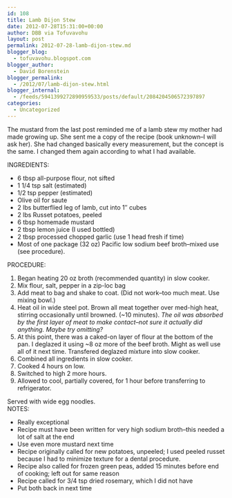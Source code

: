 ```yaml
---
id: 108
title: Lamb Dijon Stew
date: 2012-07-28T15:31:00+00:00
author: DBB via Tofuvavohu
layout: post
permalink: 2012-07-28-lamb-dijon-stew.md
blogger_blog:
  - tofuvavohu.blogspot.com
blogger_author:
  - David Borenstein
blogger_permalink:
  - /2012/07/lamb-dijon-stew.html
blogger_internal:
  - /feeds/5941399272890959533/posts/default/2084204506572397897
categories:
  - Uncategorized
---
```

The mustard from the last post reminded me of a lamb stew my mother had made growing up. She sent me a copy of the recipe (book unknown&#8211;I will ask her). She had changed basically every measurement, but the concept is the same. I changed them again according to what I had available.

INGREDIENTS:

  * 6 tbsp all-purpose flour, not sifted
  * 1 1/4 tsp salt (estimated)
  * 1/2 tsp pepper (estimated)
  * Olive oil for saute
  * 2 lbs butterflied leg of lamb, cut into 1&#8243; cubes
  * 2 lbs Russet potatoes, peeled
  * 6 tbsp homemade mustard
  * 2 tbsp lemon juice (I used bottled)
  * 2 tbsp processed chopped garlic (use 1 head fresh if time)
  * Most of one package (32 oz) Pacific low sodium beef broth&#8211;mixed use (see procedure).

<div>
  PROCEDURE:
</div>

<div>
  <ol>
    <li>
      Began heating 20 oz broth (recommended quantity) in slow cooker.
    </li>
    <li>
      Mix flour, salt, pepper in a zip-loc bag
    </li>
    <li>
      Add meat to bag and shake to coat. (Did not work&#8211;too much meat. Use mixing bowl.)
    </li>
    <li>
      Heat oil in wide steel pot. Brown all meat together over med-high heat, stirring occasionally until browned. (~10 minutes). <i>The oil was absorbed by the first layer of meat to make contact&#8211;not sure it actually did anything. Maybe try omitting?</i>
    </li>
    <li>
      At this point, there was a caked-on layer of flour at the bottom of the pan. I deglazed it using ~8 oz more of the beef broth. Might as well use all of it next time. Transfered deglazed mixture into slow cooker.
    </li>
    <li>
      Combined all ingredients in slow cooker.
    </li>
    <li>
      Cooked 4 hours on low.
    </li>
    <li>
      Switched to high 2 more hours.
    </li>
    <li>
      Allowed to cool, partially covered, for 1 hour before transferring to refrigerator.
    </li>
  </ol>
  
  <div>
    Served with wide egg noodles.
  </div>
</div>

<div>
</div>

<div>
  NOTES:
</div>

<div>
  <ul>
    <li>
      Really exceptional
    </li>
    <li>
      Recipe must have been written for very high sodium broth&#8211;this needed a lot of salt at the end
    </li>
    <li>
      Use even more mustard next time
    </li>
    <li>
      Recipe originally called for new potatoes, unpeeled; I used peeled russet because I had to minimize texture for a dental procedure.
    </li>
    <li>
      Recipe also called for frozen green peas, added 15 minutes before end of cooking; left out for same reason
    </li>
    <li>
      Recipe called for 3/4 tsp dried rosemary, which I did not have
    </li>
    <li>
      Put both back in next time
    </li>
  </ul>
</div>